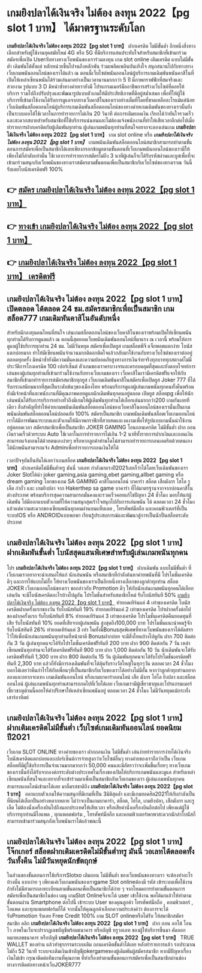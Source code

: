 # เกมยิงปลาได้เงินจริง ไม่ต้อง ลงทุน 2022【pg slot 1 บาท】  ได้มาตรฐานระดับโลก

**เกมยิงปลาได้เงินจริง ไม่ต้อง ลงทุน 2022【pg slot 1 บาท】** ฝากเครดิต ไม่มีขั้นต่ำ  อีกหนึ่งสิ่งทางเลือกสำหรับผู้ใช้งานยุคสมัยใหม่ 4G หรือ 5G ที่มีบริการแสนประทับใจสำหรับสมาชิกที่เข้ามาร่วมสมัครเพื่อเปิด Userกับทางทางเว็บพนันของเราร่วมลงทุน เกม slot online เติมเครดิต แบบไม่มีขั้นต่ำ เดิมพันได้ตั้งแต่ หลักหน่วยขึ้นไปจนถึงหลักพัน ร่วมเพลิดเพลินบันเทิงใจ สนุกสนานไปกับทางทางเว็บเกมพนันออนไลน์ของเราได้แล้ว ณ ตอนนี้เว็บไซต์พนันออนไลน์ผู้บริการเกมเดิมพันพนันคาสิโนที่เปิดให้เหล่าเซียนพนันได้ร่วมเล่นมาอย่างเป็นเวลานานมากกว่า 5 ปี มีภาพกราฟฟิกที่สมจริงและสวยงาม รูปแบบ 3 D
มิหนำซ้ำทางค่ายเรายังมี โปรแกรมเมอร์มืออาชีพการสร้างเว็บไซต์ที่คอยให้บริการ  รวมไปถึงปรับปรุงและพัฒนารูปแบบตัวเกมให้มีประสิทธิภาพที่ดีอยู่สม่ำเสมอ เพื่อที่ให้ผู้ใช้บริการที่เข้ามาใช้งานได้รับการดูแลจากทางเว็บคาสิโนของเราอย่างเต็มที่โดยที่ขาดเหลืออะไรแม้แต่น้อย เว็บเดิมพันสล็อตออนไลน์ผู้บริการเกมเดิมพันสล็อตออนไลน์ของทางค่ายเกมเดิมพันของทางเรานั้นยังเป็นระบบออโต้ใช้เวลาในการทำรายการไม่เกิน 20 วินาที ต่อการเติมยอดเงิน เรียกได้ว่าทันใจรวดเร็ว และสะดวกสบายสำหรับสมาชิกที่ใช้บริการแน่นอนและไม่ต้องแจ้งพนักงานที่ทำให้เสียเวลาอีกต่อไปเมื่อทำรายการฝากเครดิตกับผู้เดิมพันทุกท่าน
ผู้เล่นเกมพนันทุกท่านที่สนใจอยากจะลองเล่นเกม **เกมยิงปลาได้เงินจริง ไม่ต้อง ลงทุน 2022【pg slot 1 บาท】** เกม slot online หรือ ***เกมยิงปลาได้เงินจริง ไม่ต้อง ลงทุน 2022【pg slot 1 บาท】*** เกมพนันเดิมพันสล็อตออนไลน์สมาชิกสามารถทำตามขั้นตอนการสมัครเพื่อเป็นสมาชิกได้เลยเพียงกรอกข้อมูลตามขั้นตอนที่เว็บเกมพนันออนไลน์ของเรามีให้เพียงไม่กี่ลำดับเท่านั้น ใช้เวลาการทำรายการสมัครไม่ถึง 3 นาทีผู้เล่นก็จะได้รับรหัสผ่านและยูสเพื่อที่จะเข้ามาร่วมสนุกกับเว็บพนันของทางเราสมัครตามขั้นตอนเพื่อเป็นสมาชิกกับเว็บไซต์ของทางเราณ วันนี้รับเลยโบนัสเครดิตฟรี 100%

## 👉 [สมัคร เกมยิงปลาได้เงินจริง ไม่ต้อง ลงทุน 2022【pg slot 1 บาท】](https://archa888.com/)
## 👉 [ทางเข้า เกมยิงปลาได้เงินจริง ไม่ต้อง ลงทุน 2022【pg slot 1 บาท】](https://archa888.com/)
## 👉 [เกมยิงปลาได้เงินจริง ไม่ต้อง ลงทุน 2022【pg slot 1 บาท】 เครดิตฟรี](https://archa888.com/)

## เกมยิงปลาได้เงินจริง ไม่ต้อง ลงทุน 2022【pg slot 1 บาท】 เปิดตลอด ได้ตลอด 24 ชม.สมัครสมาชิกเพื่อเป็นสมาชิก เกมสล็อต777 เกมเดิมพันคาสิโนอันดับหนึ่ง

สำหรับนักลงทุนคนไหนที่สนใจ เล่นเกมสล็อตออนไลน์ของเว็บคาสิโนของเราพร้อมเปิดให้เซียนพนันทุกท่านได้รับการดูแลแล้ว ณ ตอนนี้สุดยอดเว็บพนันเดิมพันออนไลน์ที่มาแรง ณ เวลานี้ พร้อมให้การดูแลผู้ใช้บริการทุกท่าน 24 ชม. ไม่มีวันหยุด สมัครเพื่อเปิดยูส เกมสล็อตพีจี แจ็กพอตแตกง่าย โบนัสแตกบ่อยมาก ทำให้มีเซียนพนันจำนวนมากติดอกติดใจแล้วกลับมาใช้งานกับทางเว็บไซต์ของเราต่ออยู่ตลอดทุกครั้ง มิหนำซ้ำยังมีความมั่นคงและความปลอดภัยสูงทางการเงินจ่ายจริงทุกบาททุกสตางค์ไม่มีประวัติการโกงเครดิต 100 เปอร์เซ็นต์ ตัวเกมของเราครบวงจรและครอบคลุมที่สุดและยังตอบโจทย์การเล่นของผู้เล่นทุกท่านที่เข้ามาร่วมใช้งานกับทางเว็บเกมของเรา
เว็บคาสิโนเรามีเครดิตฟรีแจกให้กับสมาชิกที่เข้ามาทำรายการสมัครสมาชิกทุกยูส เว็บเกมเดิมพันคาสิโนสมัครเพื่อเปิดยูส Joker 777 ที่ได้รับกระแสนิยมมากที่สุดเป็นระดับต้นๆของเมืองไทย พร้อมบริการดูแลผู้เล่นเกมพนันทุกคนทั้งคืนพร้อมยังมีเจ้าหน้าที่และพนักงานที่มีคุณภาพคอยดูแลนักเดิมพันทุกคนอยู่ตลอด เปิดยูส สล็อตpg เพื่อให้นักเล่นพนันได้รับการบริการอย่างทั่วถึงมีเกมให้ผู้เดิมพันทุกท่านได้เลือกเล่นมากกว่า200 เกมกันเลยทีเดียว
สิ่งสำคัญที่ทำให้ค่ายเกมพนันเดิมพันสล็อตออนไลน์ของเว็บคาสิโนออนไลน์ของเรานั้นเป็นเกมพนันเดิมพันสล็อตออนไลน์ปลอดภัย 100% สมัครเป็นสมาชิก  เกมพนันเดิมพันสล็อตเว็บเกมออนไลน์เราได้มีการพัฒนาระบบและตัวเกมให้มีภาพกราฟิกที่สวยสดและงดงามเพื่อให้รูปแบบเกมนั้นน่าใช้งานอยู่ตลอดเวลา สมัครสมาชิกเพื่อเป็นสมาชิก JOKER GAMING โอนถอนเครดิต ไม่มีขั้นต่ำ ฝาก ถอน เงินรวดเร็วด้วยระบบ Auto ใช้เวลาในการทำรายการไม่เกิน 1-2 นาทีทั้งรายการฝากเงินและถอนเงินสามารถแจ้งถอนได้ด้วยตนเองง่ายๆ หรือหากลูกค้าท่านใดไม่สามารถทำรายการถอนเคดริตด้วยตนเองได้นักพนันสามารถแจ้ง Adminเพื่อทำรายการถอนเงินให้ได้

เวลาปัจจุบันยืนยันได้เลยว่าเกมสล็อต **เกมยิงปลาได้เงินจริง ไม่ต้อง ลงทุน 2022【pg slot 1 บาท】** ฝากเครดิตไม่มีขั้นต่ำทรู มันนี่ วอเลท กำลังมาแรงปี2021เลยก็ว่าได้โดยเว็บเดิมพันของเรา Joker Slotได้นำ  joker gaming,asia gaming,ebet gaming,allbet gaming หรือ dream gaming โลกของเกม SA GAMING คาสิโนออนไลน์ บาคาร่า สล็อต เสือมังกร ไฮโล รูเล็ต กำถั่ว และ เกมยิงปลา จาก Hakerthep sa game บาคาร่า ที่ได้มาตรฐานจากจากบ่อนคาสิโนต่างประเทศ พร้อมบริการสุดความสามารถมั่นคงและรวดเร็วคอยแก้ไขปัญหา 24 ชั่วโมง มอบให้แก่ผู้เดิมพัน ได้มีออกแบบตัวเกมที่ให้ความสนุกสุดเร้าใจสนุกไปกับการเล่นพนัน ได้ ตลอดเวลา 24 ชั่วโมง แล้วแต่ความสะดวกของเซียนพนันทุกคนผ่านบนแท็บเลต , โทรศัพท์มือถือ และคอมพิวเตอร์ที่เป็นระบบIOS หรือ ANDROIDแบบพกพา เรียนรู้ประสบการณ์และพัฒนาสู่การเป็นนักปั่นสล็อตระดับประเทศ

## เกมยิงปลาได้เงินจริง ไม่ต้อง ลงทุน 2022【pg slot 1 บาท】 ฝากเดิมพันขั้นต่ำ โบนัสสุดแสนพิเศษสำหรับผู้เล่นเกมพนันทุกคน

โปร **เกมยิงปลาได้เงินจริง ไม่ต้อง ลงทุน 2022【pg slot 1 บาท】** ฝากเดิมพัน แบบไม่มีขั้นต่ำ ที่เว็บเกมเราอยากจะนำเสนอให้แก่  นักเล่นพนัน หรือสมาชิกที่กำลังค้นหาค่ายพนันที่มี โปรโมชั่นเครดิตดีๆ และการให้แบบไม่กั๊ก ให้ทางเว็บพนันของเราเป็นอีกหนึ่งทางเลือกของลูกค้าทุกท่าน สล็อต JOKER เว็บเกมออนไลน์ของเรา ขอกล่าวกับ Promotion ดีๆ ให้กับนักเล่นเกมพนันทุกคนได้เลือกเล่นกัน จะมีโบนัสเครดิตอะไรบ้างไปดูกัน
โปรโมชั่นสำหรับสมาชิกใหม่ รับโบนัสทันที 50% [เกมยิงปลาได้เงินจริง ไม่ต้อง ลงทุน 2022【pg slot 1 บาท】](https://archa888.com/) ทำยอดเทิร์นแค่ 4 เท่าของเครดิต
โบนัสเครดิตฝากครั้งแรกของวัน รับโบนัสทันที 19% ทำยอดเทิร์นแค่ 2 เท่าของเครดิต
โปรฝากครั้งต่อไปของฝากครั้งแรก รับโบนัสทันที 8% ทำยอดเทิร์นแค่ 3 เท่าของเครดิต
โปรโมชั่นเครดิตคืนยอดทุนที่เสีย รับโบนัสทันที 10% ยอดที่เสียจากผู้เล่นพนัน สูงสุดถึง100,000 บาท
โปรโมชั่นแนะนำคนรู้จัก รับโบนัสทันที 26% ทำยอดเทิร์นแค่ 3 เท่า
ในทั้งนี้Bonusสุดพิเศษที่ทางเว็บพนันของเราได้คัดสรรไว้ให้เพื่อนักเล่นเกมพนันทุกท่านที่หน้าตาดี Bonusฝากบ่อย จะมีสิ่งไหนบ้างไปดูกัน
ฝาก 700 ติดต่อกัน 3 วัน ผู้เล่นทุกคนจะได้รับโปรโมชั่นเครดิตฟรีทันที 200 บาท
ฝาก 900 ติดต่อกัน 7 วัน เหล่าเซียนพนันทุกท่านจะได้รับเครดิตฟรีทันที 900 บาท
ฝาก 1,000 ติดต่อกัน 10 วัน นักเดิมพันจะได้รับเครดิตฟรีทันที 1,300 บาท
ฝาก 800 ติดต่อกัน 15 วัน ผู้เดิมพันทุกคนจะได้รับโปรโมชั่นเครดิตฟรีทันที 2,300 บาท
แล้วก็ยังมีการลงเดิมพันที่จะได้ลุ้นรับรางวัลใหญ่ในทุกๆวัน ตลอดเวลา 24 ชั่วโมง บอกได้เลยว่าคืนกำไรให้กับเพื่อนๆที่เป็นสมาชิกกับเว็บของเราได้อย่างไม่มีอั้น หากว่าลูกค้าทุกท่านอยากลองและอยากจะแทง เกมเดิมพันออนไลน์ หรือเกมบาคาร่าออนไลน์ เสือ มังกร ไฮโล ยิงปลา และสล็อตออนไลน์ ผู้เล่นเกมพนันทุกท่านสามารถกดไปที่เว็บได้เลย เว็บเกมเรามีผู้เชี่ยวชาญและโปรแกรมเมอร์เชี่ยวชาญด้านนี้คอยให้คำปรึกษาให้เหล่าเซียนพนันอยู่ ตลอดเวลา 24 ชั่วโมง ไม่มีวันหยุดแม้กระทั่งเสาร์อาทิตย์

## เกมยิงปลาได้เงินจริง ไม่ต้อง ลงทุน 2022【pg slot 1 บาท】 ฝากเติมเครดิตไม่มีขั้นต่ำ  เว็บไซต์เกมเดิมพันออนไลน์ ยอดนิยมปี2021

เว็บเกม SLOT ONLINE ทางค่ายของเรา ฝากถอนเงิน ไม่มีขั้นต่ำ เล่นง่ายทำรายการง่ายได้เงินจริง โบนัสเครดิตแตกบ่อยและเปอร์เซ็นต์การจ่ายสูงกว่าเว็บไซต์อื่นๆ ทางค่ายของเราถือว่าเป็น เว็บเกมสล็อตที่มีผู้ใช้บริการเป็นจำนวนมากมากกว่า 50,000 คนและมีอัตราว่าจะเพิ่มขึ้นเรื่อยๆ ทางเว็บเกมของเรานั้นยังได้รับจากองค์กรระดับต่างประเทศในเรื่องของเปิดให้บริการเกมพนันและดูแล สำหรับเหล่าเซียนพนันที่สนใจและอยากที่จะเข้าร่วมมาเพื่อเป็นสมาชิกกับเว็บเกมของเรา ผู้เล่นเกมพนันทุกคนสามารถแอดไลน์เข้ามาได้เลย
	มาลิ้มรสชาติถึง **เกมยิงปลาได้เงินจริง ไม่ต้อง ลงทุน 2022【pg slot 1 บาท】** ออกแบบตัวเกมให้ความสนุกที่มีเกมที่เป็น 3มิติสุดล้ำ และมีเกมยอดฮิต2021ให้กับกำลังเป็นที่นิยมได้เลือกปั่นอย่างหลากหลาย  ไม่ว่าจะเป็นเกมบาคาร่า, สล็อต, ไฮโล, เกมยิงปลา, เสือมังกร และรูเล็ต ไม่ต้องนั่งเครื่องบินไปถึงนอกประเทศให้เสียเวลา หรือเสียค่านั่งเครื่องบินอีกต่อไป เพียงแค่ผู้ใช้บริการทุกท่านมีไอแพด , ทุกแพลตฟอร์ม , โทรศัพท์มือถือ และคอมพิวเตอร์พกพาสะดวกนักล่าโบนัสก็สามารถเข้ามาร่วมสนุกกัลเว็บพนันเราได้แล้วขณะนี้

## เกมยิงปลาได้เงินจริง ไม่ต้อง ลงทุน 2022【pg slot 1 บาท】 โจ๊กเกอร์ สล็อตฝากเติมเครดิตไม่มีขั้นต่ำทรู มันนี่ วอเลทได้ตลอดทั้งวันทั้งคืน ไม่มีวันหยุดนักขัตฤกษ์

ในส่วนของขั้นตอนการใช้บริการSlotxo เติมถอน ไม่มีขั้นต่ำ ของเว็บพนันของทางเรา จะต้องทำอะไรบ้างนั้น แบบง่าย ๆ เพียงแค่เว็บเกมพนันของเราgame Slot onlineต้องมี รหัส เข้าระบบเพื่อใช้งาน ถ้ายังไม่มีสามารถลงทะเบียนตามขั้นตอนเพื่อเป็นสมาชิกได้ง่าย ๆ จากโหมดการทำตามขั้นตอนการสมัครเพื่อเป็นสมาชิกในช่อง เมนู เกมSlot Onlineจึงจะได้ user เข้าใช้งาน พอได้มาแล้วให้ทำตามขั้นตอนผ่าน Smartphone ต่อไปนี้
เข้าระบบ User  ของคุณลูกค้า โทรศัพท์มือถือ , คอมพิวเตอร์ , ไอแพด และทุกแพลตฟอร์มก็ได้
จากนั้นให้คุณลูกค้าเลือกความประสงค์ว่า ต้องการจะได้รับPromotion รับเลย Free Credit 100% เกม SLOT onlineหรือไม่รับ
ให้สมาชิกสมัครสมาชิก คลิก **เกมยิงปลาได้เงินจริง ไม่ต้อง ลงทุน 2022【pg slot 1 บาท】** ฝาก ถอน ออโต้ โอนไว ภาพในเว็บจะปรากฏเลขบัญชีพร้อมธนาคาร หรือบัญชี ทรูวอเลท ของผู้ให้บริการขึ้นมา
คัดลอกหมายเลขธนาคาร หรือบัญชี **เกมยิงปลาได้เงินจริง ไม่ต้อง ลงทุน 2022【pg slot 1 บาท】** TRUE WALLET ของท่าน แล้วทำธุรกรรมระบบเติม ถอนเครดิตขั้นต่ำได้เลย
หลังทำรายการแล้ว รอประมาณไม่ถึง 52 วินาที ระบบจะเติมเงินเข้าบัญชีjokergameของผู้เดิมพันผู้สมัครสมาชิก
หากมีปัญหาเรื่องเงินไม่เข้า กรุณาติดต่อทีมงานที่คุณภาพ ที่ทำเรื่องทำตามขั้นตอนการสมัครเพื่อเป็นสมาชิกผ่านช่องทางการติดต่อทางหน้าเว็บJOKER777


